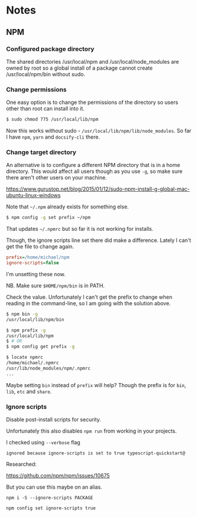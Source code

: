 # Notes

## NPM

### Configured package directory

The shared directories /usr/local/npm and /usr/local/node_modules are owned by root so a global
install of a package cannot create /usr/local/npm/bin without sudo.

### Change permissions

One easy option is to change the permissions of the directory so users other than root can install into it.

```sh
$ sudo chmod 775 /usr/local/lib/npm
```

Now this works without sudo - `/usr/local/lib/npm/lib/node_modules`. So far I have `npm`, `yarn` and `docsify-cli` there.

### Change target directory

An alternative is to configure a different NPM directory that is in a home directory. This would affect all users though as you use `-g`, so make sure there aren't other users on your machine.

https://www.gurustop.net/blog/2015/01/12/sudo-npm-install-g-global-mac-ubuntu-linux-windows

Note that `~/.npm` already exists for something else.

```sh
$ npm config -g set prefix ~/npm
```

That updates `~/.npmrc` but so far it is not working for installs.

Though, the ignore scripts line set there did make a difference. Lately I can't get the file to change again.


```ini
prefix=/home/michael/npm
ignore-scripts=false
```
I'm unsetting these now.

NB. Make sure `$HOME/npm/bin` is in PATH.

Check the value. Unfortunately I can't get the prefix to change when reading in the command-line, so I am going with the solution above.

```sh
$ npm bin -g
/usr/local/lib/npm/bin

$ npm prefix -g
/usr/local/lib/npm
$ # OR
$ npm config get prefix -g
```


```sh
$ locate npmrc
/home/michael/.npmrc
/usr/lib/node_modules/npm/.npmrc
...
```

Maybe setting `bin` instead of `prefix` will help? Though the prefix is for `bin`, `lib`, `etc` and `share`.


### Ignore scripts

Disable post-install scripts for security.

Unfortunately this also disables `npm run` from working in your projects.

I checked using `--verbose` flag

```
ignored because ignore-scripts is set to true typescript-quickstart@
```

Researched:

https://github.com/npm/npm/issues/10675

But you can use this maybe on an alias.

`npm i -S --ignore-scripts PACKAGE`

```sh
npm config set ignore-scripts true
```
